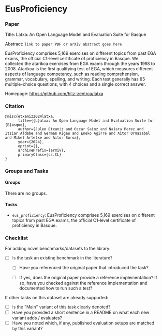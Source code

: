 # EusProficiency

### Paper

Title: Latxa: An Open Language Model and Evaluation Suite for Basque

Abstract: `link to paper PDF or arXiv abstract goes here`

EusProficiency comprises 5,169 exercises on different topics from past EGA exams, the official C1-level certificate of proficiency in Basque. We collected the atarikoa exercises from EGA exams through the years 1998 to 2008. Atarikoa is the first qualifying test of EGA, which measures different aspects of language competency, such as reading comprehension, grammar, vocabulary, spelling, and writing. Each test generally has 85 multiple-choice questions, with 4 choices and a single correct answer.

Homepage: https://github.com/hitz-zentroa/latxa


### Citation

```
@misc{etxaniz2024latxa,
      title={{L}atxa: An Open Language Model and Evaluation Suite for {B}asque},
      author={Julen Etxaniz and Oscar Sainz and Naiara Perez and Itziar Aldabe and German Rigau and Eneko Agirre and Aitor Ormazabal and Mikel Artetxe and Aitor Soroa},
      year={2024},
      eprint={},
      archivePrefix={arXiv},
      primaryClass={cs.CL}
}
```

### Groups and Tasks

#### Groups

There are no groups.

#### Tasks

* `eus_proficiency`: EusProficiency comprises 5,169 exercises on different topics from past EGA exams, the official C1-level certificate of proficiency in Basque.

### Checklist

For adding novel benchmarks/datasets to the library:
* [ ] Is the task an existing benchmark in the literature?
  * [ ] Have you referenced the original paper that introduced the task?
  * [ ] If yes, does the original paper provide a reference implementation? If so, have you checked against the reference implementation and documented how to run such a test?


If other tasks on this dataset are already supported:
* [ ] Is the "Main" variant of this task clearly denoted?
* [ ] Have you provided a short sentence in a README on what each new variant adds / evaluates?
* [ ] Have you noted which, if any, published evaluation setups are matched by this variant?
